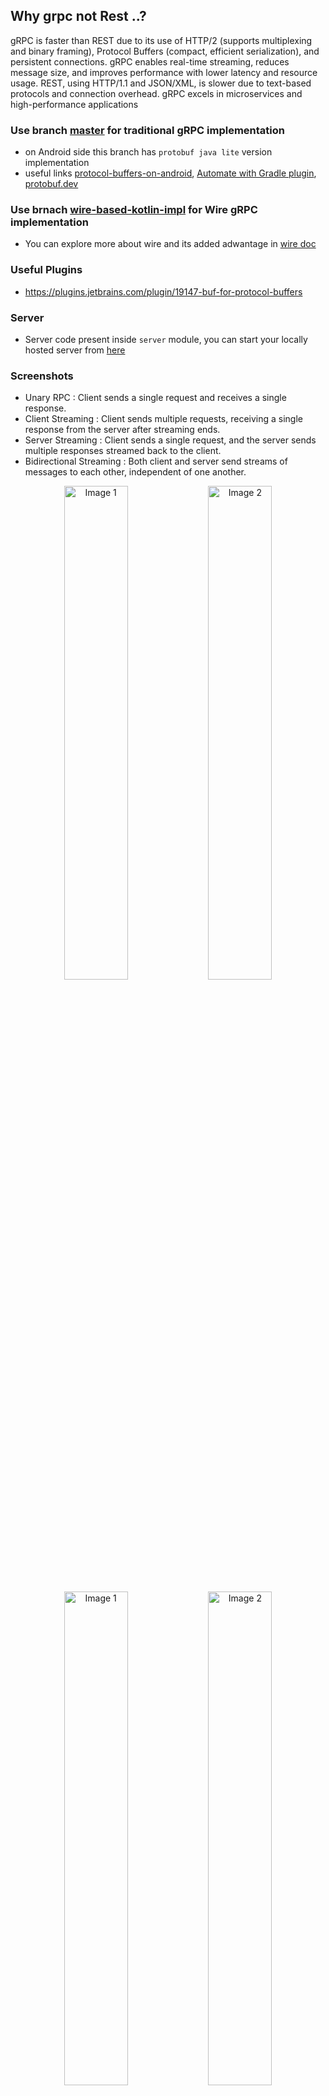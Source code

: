 ## Why grpc not Rest ..?
gRPC is faster than REST due to its use of HTTP/2 (supports multiplexing and binary framing), Protocol Buffers (compact, efficient serialization), and persistent connections. gRPC enables real-time streaming, reduces message size, and improves performance with lower latency and resource usage. REST, using HTTP/1.1 and JSON/XML, is slower due to text-based protocols and connection overhead. gRPC excels in microservices and high-performance applications

### Use branch [master](https://github.com/AbhijithMogaveera/GRPCDemo/tree/master) for traditional gRPC implementation 
* on Android side this branch has `protobuf java lite` version implementation
* useful links [protocol-buffers-on-android](https://github.com/protocolbuffers/protobuf/blob/main/java/README.md#use-java-protocol-buffers-on-android), [Automate with Gradle plugin](https://github.com/google/protobuf-gradle-plugin), [protobuf.dev](https://protobuf.dev/)

### Use brnach [wire-based-kotlin-impl](https://github.com/AbhijithMogaveera/GRPCDemo/tree/wire-based-kotlin-impl) for Wire gRPC implementation
* You can explore more about wire and its added adwantage in [wire doc](https://square.github.io/wire/)

### Useful Plugins
* https://plugins.jetbrains.com/plugin/19147-buf-for-protocol-buffers

### Server 
* Server code present inside `server` module, you can start your locally hosted server from [here](https://github.com/AbhijithMogaveera/GRPCDemo/blob/master/server/src/main/java/com/abhijith/grpc_server/Main.kt)

### Screenshots
* Unary RPC : Client sends a single request and receives a single response.
* Client Streaming : Client sends multiple requests, receiving a single response from the server after streaming ends.
* Server Streaming : Client sends a single request, and the server sends multiple responses streamed back to the client.
*  Bidirectional Streaming : Both client and server send streams of messages to each other, independent of one another.
<p align="center">
  <img src="https://github.com/user-attachments/assets/1d6cb443-a714-4fe6-98c9-63060b6d6dd1" alt="Image 1" width="45%"/>
  <img src="https://github.com/user-attachments/assets/6d6955d8-fdf6-4e8b-b6f9-1c376e4e99e1" alt="Image 2" width="45%"/>
</p>
<p align="center">
  <img src="https://github.com/user-attachments/assets/a7a9c7e6-afb7-482a-a70d-288edf2bc66d" alt="Image 1" width="45%"/>
  <img src="https://github.com/user-attachments/assets/d785ef11-99cd-451d-b8d0-7b1881ed210d" alt="Image 2" width="45%"/>
</p>
<p align="center">
  <img src="https://github.com/user-attachments/assets/9d4175ba-e40e-46f5-8a4c-3a959e927247" alt="Image 1" width="45%"/>
</p>
